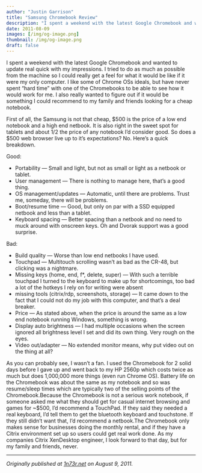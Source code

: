 ```yaml
---
author: "Justin Garrison"
title: "Samsung Chromebook Review"
description: "I spent a weekend with the latest Google Chromebook and wanted to update real quick with my impressions."
date: 2011-08-09
images: [/img/og-image.png]
thumbnail: /img/og-image.png
draft: false
---
```


I spent a weekend with the latest Google Chromebook and wanted to update real quick with my impressions. I tried to do as much as possible from the machine so I could really get a feel for what it would be like if it were my only computer. I like some of Chrome OSs ideals, but have never spent “hard time” with one of the Chromebooks to be able to see how it would work for me. I also really wanted to figure out if it would be something I could recommend to my family and friends looking for a cheap notebook.

First of all, the Samsung is not that cheap, $500 is the price of a low end notebook and a high end netbook. It is also right in the sweet spot for tablets and about 1/2 the price of any notebook I’d consider good. So does a $500 web browser live up to it’s expectations? No. Here’s a quick breakdown.

Good:

- Portability — Small and light, but not as small or light as a netbook or tablet.
- User management — There is nothing to manage here, that’s a good thing.
- OS management/updates — Automatic, until there are problems. Trust me, someday, there will be problems.
- Boot/resume time — Good, but only on par with a SSD equipped netbook and less than a tablet.
- Keyboard spacing — Better spacing than a netbook and no need to muck around with onscreen keys. Oh and Dvorak support was a good surprise.

Bad:

- Build quality — Worse than low end netbooks I have used.
- Touchpad — Multitouch scrolling wasn’t as bad as the CR-48, but clicking was a nightmare.
- Missing keys (home, end, f\*, delete, super) — With such a terrible touchpad I turned to the keyboard to make up for shortcomings, too bad a lot of the hotkeys I rely on for writing were absent
- missing tools (citrix/rdp, screenshots, storage) — It came down to the fact that I could not do my job with this computer, and that’s a deal breaker.
- Price — As stated above, when the price is around the same as a low end notebook running Windows, something is wrong.
- Display auto brightness — I had multiple occasions when the screen ignored all brightness level I set and did its own thing. Very rough on the eyes.
- Video out/adapter — No extended monitor means, why put video out on the thing at all?

As you can probably see, I wasn’t a fan. I used the Chromebook for 2 solid days before I gave up and went back to my HP 2560p which costs twice as much but does 1,000,000 more things (even run Chrome OS). Battery life on the Chromebook was about the same as my notebook and so was resume/sleep times which are typically two of the selling points of the Chromebook.Because the Chromebook is not a serious work notebook, if someone asked me what they should get for casual internet browsing and games for ~$500, I’d recommend a TouchPad. If they said they needed a real keyboard, I’d tell them to get the bluetooth keyboard and touchstone. If they still didn’t want that, I’d recommend a netbook.The Chromebook only makes sense for businesses doing the monthly rental, and if they have a Citrix environment set up so users could get real work done. As my companies Citrix XenDesktop engineer, I look forward to that day, but for my family and friends, never.

---

_Originally published at [1n73r.net](http://1n73r.net/2011/08/09/samsung-chromebook-review/) on August 9, 2011._
